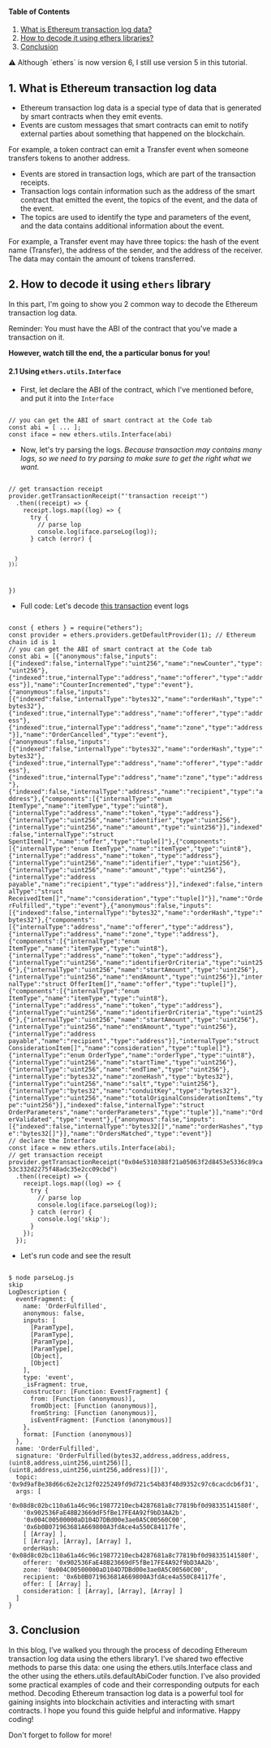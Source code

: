 #### Table of Contents

1. <a href="#what-is-Ethereum-transaction-log-data">What is Ethereum transaction log data?</a>
2. <a href="#how-to-decode-it-using-ethers-libraries">How to decode it using ethers libraries?</a>
3. <a href="#conclusion">Conclusion</a>

<Alert type="primary">
⚠️  Although `ethers` is now version 6, I still use version 5 in this tutorial.
</Alert>


## 1. What is Ethereum transaction log data
- Ethereum transaction log data is a special type of data that is generated by smart contracts when they emit events.
- Events are custom messages that smart contracts can emit to notify external parties about something that happened on the blockchain. 

<Alert type="info">
For example, a token contract can emit a Transfer event when someone transfers tokens to another address. 
</Alert>

- Events are stored in transaction logs, which are part of the transaction receipts. 
- Transaction logs contain information such as the address of the smart contract that emitted the event, the topics of the event, and the data of the event. 
- The topics are used to identify the type and parameters of the event, and the data contains additional information about the event. 

<Alert type="info">
For example, a Transfer event may have three topics: the hash of the event name (Transfer), the address of the sender, and the address of the receiver. The data may contain the amount of tokens transferred.
</Alert>


## 2. How to decode it using `ethers` library

In this part, I'm going to show you 2 common way to decode the Ethereum transaction log data.

<Alert type="warning">
Reminder: You must have the ABI of the contract that you've made a transaction on it.
</Alert>


**However, watch till the end, the a particular bonus for you!**

#### 2.1 Using `ethers.utils.Interface`

- First, let declare the ABI of the contract, which I've mentioned before, and put it into the `Interface`

<Code language="javascript">
// you can get the ABI of smart contract at the Code tab
const abi = [ ... ];
const iface = new ethers.utils.Interface(abi)
</Code>

- Now, let's try parsing the logs. 
*Because transaction may contains many logs, so we need to try parsing to make sure to get the right what we want.*

<Code language="javascript">
// get transaction receipt
provider.getTransactionReceipt("'transaction receipt'")
  .then((receipt) => {
    receipt.logs.map((log) => {
      try {
        // parse lop
        console.log(iface.parseLog(log));
      } catch (error) {
        
      }
    });
  })
</Code>

- Full code: Let's decode [this transaction](https://etherscan.io/tx/0x04e5310388f21a05063f2d8453e5336c89ca53c332d2275f48adc35e2cc09cbd) event logs

<Code language="javascript">
const { ethers } = require("ethers");
const provider = ethers.providers.getDefaultProvider(1); // Ethereum chain id is 1
// you can get the ABI of smart contract at the Code tab
const abi = [{"anonymous":false,"inputs":[{"indexed":false,"internalType":"uint256","name":"newCounter","type":"uint256"},{"indexed":true,"internalType":"address","name":"offerer","type":"address"}],"name":"CounterIncremented","type":"event"},{"anonymous":false,"inputs":[{"indexed":false,"internalType":"bytes32","name":"orderHash","type":"bytes32"},{"indexed":true,"internalType":"address","name":"offerer","type":"address"},{"indexed":true,"internalType":"address","name":"zone","type":"address"}],"name":"OrderCancelled","type":"event"},{"anonymous":false,"inputs":[{"indexed":false,"internalType":"bytes32","name":"orderHash","type":"bytes32"},{"indexed":true,"internalType":"address","name":"offerer","type":"address"},{"indexed":true,"internalType":"address","name":"zone","type":"address"},{"indexed":false,"internalType":"address","name":"recipient","type":"address"},{"components":[{"internalType":"enum ItemType","name":"itemType","type":"uint8"},{"internalType":"address","name":"token","type":"address"},{"internalType":"uint256","name":"identifier","type":"uint256"},{"internalType":"uint256","name":"amount","type":"uint256"}],"indexed":false,"internalType":"struct SpentItem[]","name":"offer","type":"tuple[]"},{"components":[{"internalType":"enum ItemType","name":"itemType","type":"uint8"},{"internalType":"address","name":"token","type":"address"},{"internalType":"uint256","name":"identifier","type":"uint256"},{"internalType":"uint256","name":"amount","type":"uint256"},{"internalType":"address payable","name":"recipient","type":"address"}],"indexed":false,"internalType":"struct ReceivedItem[]","name":"consideration","type":"tuple[]"}],"name":"OrderFulfilled","type":"event"},{"anonymous":false,"inputs":[{"indexed":false,"internalType":"bytes32","name":"orderHash","type":"bytes32"},{"components":[{"internalType":"address","name":"offerer","type":"address"},{"internalType":"address","name":"zone","type":"address"},{"components":[{"internalType":"enum ItemType","name":"itemType","type":"uint8"},{"internalType":"address","name":"token","type":"address"},{"internalType":"uint256","name":"identifierOrCriteria","type":"uint256"},{"internalType":"uint256","name":"startAmount","type":"uint256"},{"internalType":"uint256","name":"endAmount","type":"uint256"}],"internalType":"struct OfferItem[]","name":"offer","type":"tuple[]"},{"components":[{"internalType":"enum ItemType","name":"itemType","type":"uint8"},{"internalType":"address","name":"token","type":"address"},{"internalType":"uint256","name":"identifierOrCriteria","type":"uint256"},{"internalType":"uint256","name":"startAmount","type":"uint256"},{"internalType":"uint256","name":"endAmount","type":"uint256"},{"internalType":"address payable","name":"recipient","type":"address"}],"internalType":"struct ConsiderationItem[]","name":"consideration","type":"tuple[]"},{"internalType":"enum OrderType","name":"orderType","type":"uint8"},{"internalType":"uint256","name":"startTime","type":"uint256"},{"internalType":"uint256","name":"endTime","type":"uint256"},{"internalType":"bytes32","name":"zoneHash","type":"bytes32"},{"internalType":"uint256","name":"salt","type":"uint256"},{"internalType":"bytes32","name":"conduitKey","type":"bytes32"},{"internalType":"uint256","name":"totalOriginalConsiderationItems","type":"uint256"}],"indexed":false,"internalType":"struct OrderParameters","name":"orderParameters","type":"tuple"}],"name":"OrderValidated","type":"event"},{"anonymous":false,"inputs":[{"indexed":false,"internalType":"bytes32[]","name":"orderHashes","type":"bytes32[]"}],"name":"OrdersMatched","type":"event"}]
// declare the Interface
const iface = new ethers.utils.Interface(abi);
// get transaction receipt
provider.getTransactionReceipt("0x04e5310388f21a05063f2d8453e5336c89ca53c332d2275f48adc35e2cc09cbd")
  .then((receipt) => {
    receipt.logs.map((log) => {
      try {
        // parse lop
        console.log(iface.parseLog(log));
      } catch (error) {
        console.log('skip');
      }
    });
  });
</Code>

- Let's run code and see the result

<Code language="shell">
$ node parseLog.js
skip
LogDescription {
  eventFragment: {
    name: 'OrderFulfilled',
    anonymous: false,
    inputs: [
      [ParamType],
      [ParamType],
      [ParamType],
      [ParamType],
      [Object],
      [Object]
    ],
    type: 'event',
    _isFragment: true,
    constructor: [Function: EventFragment] {
      from: [Function (anonymous)],
      fromObject: [Function (anonymous)],
      fromString: [Function (anonymous)],
      isEventFragment: [Function (anonymous)]
    },
    format: [Function (anonymous)]
  },
  name: 'OrderFulfilled',
  signature: 'OrderFulfilled(bytes32,address,address,address,(uint8,address,uint256,uint256)[],(uint8,address,uint256,uint256,address)[])',
  topic: '0x9d9af8e38d66c62e2c12f0225249fd9d721c54b83f48d9352c97c6cacdcb6f31',
  args: [
    '0x08d8c02bc110a61a46c96c19877210ecb4287681a8c77819bf0d98335141580f',
    '0x902536FaE48B23669dF5fBe17FE4A92f9bD3AA2b',
    '0x004C00500000aD104D7DBd00e3ae0A5C00560C00',
    '0x6b0B071963681A669800A3fdAce4a550C84117fe',
    [ [Array] ],
    [ [Array], [Array], [Array] ],
    orderHash: '0x08d8c02bc110a61a46c96c19877210ecb4287681a8c77819bf0d98335141580f',
    offerer: '0x902536FaE48B23669dF5fBe17FE4A92f9bD3AA2b',
    zone: '0x004C00500000aD104D7DBd00e3ae0A5C00560C00',
    recipient: '0x6b0B071963681A669800A3fdAce4a550C84117fe',
    offer: [ [Array] ],
    consideration: [ [Array], [Array], [Array] ]
  ]
}
</Code>


## 3. Conclusion

In this blog, I’ve walked you through the process of decoding Ethereum transaction log data using the ethers library1. I’ve shared two effective methods to parse this data: one using the ethers.utils.Interface class and the other using the ethers.utils.defaultAbiCoder function. I’ve also provided some practical examples of code and their corresponding outputs for each method. Decoding Ethereum transaction log data is a powerful tool for gaining insights into blockchain activities and interacting with smart contracts. I hope you found this guide helpful and informative. Happy coding!

Don't forget to follow for more!